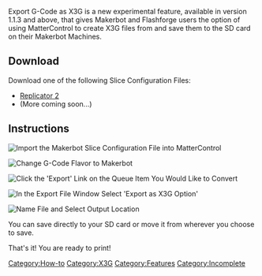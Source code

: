 Export G-Code as X3G is a new experimental feature, available in version
1.1.3 and above, that gives Makerbot and Flashforge users the option of
using MatterControl to create X3G files from and save them to the SD
card on their Makerbot Machines.

## Download

Download one of the following Slice Configuration
    Files:

  - [Replicator 2](https://www.matterhackers.com/downloads/AMIfv94uvdE2tqqrDJFyUvsW1cGrK7ikhbU6lNJ94rHnItgPWOnqtuVnAOxP-IlMKhtrfr3ZKS32cC83MlWNSyTA_bA1zemPJBa3dfEHHBVBfB9fTEKtiGohdARK94N7-B2i-MdadKzJQQODMILWZkCG_8m5heZE9AiBp6DfAxRe88500DyDwt4)
  - (More coming soon...)

## Instructions

![Import the Makerbot Slice Configuration File into
MatterControl](http://wiki.mattercontrol.com/images/4/49/X3gexport1.png
"Import the Makerbot Slice Configuration File into MatterControl")

![Change G-Code Flavor to Makerbot](http://wiki.mattercontrol.com/images/e/e5/X3gexport2.png
"Change G-Code Flavor to Makerbot")

![Click the 'Export' Link on the Queue Item You Would Like to
Convert](http://wiki.mattercontrol.com/images/e/e1/X3gexport3.png
"Click the 'Export' Link on the Queue Item You Would Like to Convert")

![In the Export File Window Select 'Export as X3G
Option'](http://wiki.mattercontrol.com/images/d/d9/X3gexport4.png
"In the Export File Window Select 'Export as X3G Option'")

![Name File and Select Output Location](http://wiki.mattercontrol.com/images/e/ef/X3gexport5.png
"Name File and Select Output Location")

You can save directly to your SD card or move it from wherever you
choose to save.

That's it\! You are ready to print\!

[Category:How-to](category:how-to)
[Category:X3G](category:x3g)
[Category:Features](category:features)
[Category:Incomplete](category:incomplete)
